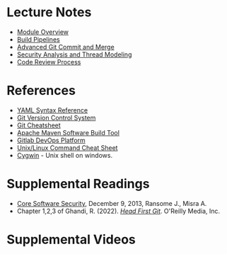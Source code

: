 # Lecture Notes
- [Module Overview](cpsc4970-m2-intro.pdf)
- [Build Pipelines](cpsc4970-m2-gitlab-pipelines.pdf)
- [Advanced Git Commit and Merge](cpsc4970-m2-git-commit-merge.pdf)
- [Security Analysis and Thread Modeling](cpsc4970-m2-security-analysis.pdf)
- [Code Review Process](cpsc4970-m2-code-review.pdf)

# References
- [YAML Syntax Reference](https://docs.ansible.com/ansible/latest/reference_appendices/YAMLSyntax.html)
- [Git Version Control System](https://git-scm.com/)
- [Git Cheatsheet](https://education.github.com/git-cheat-sheet-education.pdf)
- [Apache Maven Software Build Tool](https://maven.apache.org/)
- [Gitlab DevOps Platform](https://docs.gitlab.com/ee/#the-entire-devops-lifecycle)
- [Unix/Linux Command Cheat Sheet](https://fosswire.com/post/2007/08/unixlinux-command-cheat-sheet/)
- [Cygwin](https://www.cygwin.com/) - Unix shell on windows.

# Supplemental Readings
- [Core Software Security](https://www.amazon.com/Core-Software-Security-Source-ebook-dp-B00HSSC0LY/dp/B00HSSC0LY), December 9, 2013, Ransome J., Misra A.
- Chapter 1,2,3 of Ghandi, R. (2022). [*Head First Git*](https://learning.oreilly.com/library/view/head-first-git/9781492092506/). O'Reilly Media, Inc.

# Supplemental Videos


